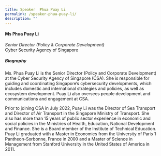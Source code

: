 ```yaml
---
title: Speaker  Phua Puay Li
permalink: /speaker-phua-puay-li/
description: ""
---
```

<!--![](/images/Speakers/Phua%20Puay%20Li.jpg)!--->

#### **Ms Phua Puay Li**

*Senior Director (Policy & Corporate Development)*  
Cyber Security Agency of Singapore

##### **Biography**
Ms. Phua Puay Li is the Senior Director (Policy and Corporate Development) at the Cyber Security Agency of Singapore (CSA). She is responsible for guiding and coordinating Singapore’s cybersecurity developments, which includes domestic and international strategies and policies, as well as ecosystem development. Puay Li also oversees people development and communications and engagement at CSA. 

Prior to joining CSA in July 2022, Puay Li was the Director of Sea Transport and Director of Air Transport in the Singapore Ministry of Transport. She also has more than 15 years of public sector experience in economic and social policies in the Ministries of Health, Education, National Development and Finance. She is a Board member of the Institute of Technical Education. 
Puay Li graduated with a Master in Economics from the University of Paris 1 Pantheon-Sorbonne, France in 2000 and a Master of Science in Management from Stanford University in the United States of America in 2011.
